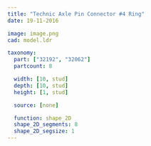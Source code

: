 ```yaml
---
title: "Technic Axle Pin Connector #4 Ring"
date: 19-11-2016

image: image.png
cad: model.ldr

taxonomy:
  part: ["32192", "32062"]
  partcount: 8

  width: [10, stud]
  depth: [10, stud]
  height: [1, stud]

  source: [none]

  function: shape_2D
  shape_2D_segments: 8
  shape_2D_segsize: 1
---
```

